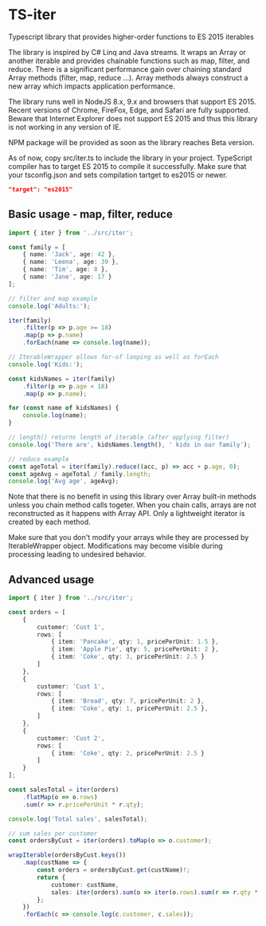 TS-iter
=======

Typescript library that provides higher-order functions to ES 2015 iterables

The library is inspired by C# Linq and Java streams. It wraps an Array or another iterable and provides
chainable functions such as map, filter, and reduce. There is a significant performance gain over chaining
standard Array methods (filter, map, reduce ...). Array methods always construct a new array which impacts
application performance.

The library runs well in NodeJS 8.x, 9.x and browsers that support ES 2015. Recent versions of Chrome, FireFox, Edge, and Safari
are fully supported. Beware that Internet Explorer does not support ES 2015 and thus this library is not working in any version of IE.

NPM package will be provided as soon as the library reaches Beta version.

As of now, copy src/iter.ts to include the library in your project. TypeScript compiler has to target ES 2015 to compile it successfully. Make sure that your tsconfig.json and sets compilation tartget to es2015 or newer.

```json
"target": "es2015"
```

## Basic usage - map, filter, reduce
```ts
import { iter } from '../src/iter';

const family = [
    { name: 'Jack', age: 42 },
    { name: 'Leena', age: 39 },
    { name: 'Tim', age: 8 },
    { name: 'Jane', age: 17 }
];

// filter and map example
console.log('Adults:');

iter(family)
    .filter(p => p.age >= 18)
    .map(p => p.name)
    .forEach(name => console.log(name));

// IterableWrapper allows for-of looping as well as forEach
console.log('Kids:');

const kidsNames = iter(family)
    .filter(p => p.age < 18)
    .map(p => p.name);

for (const name of kidsNames) {
    console.log(name);
}

// length() returns length of iterable (after applying filter)
console.log('There are', kidsNames.length(), ' kids in our family');

// reduce example
const ageTotal = iter(family).reduce((acc, p) => acc + p.age, 0);
const ageAvg = ageTotal / family.length;
console.log('Avg age', ageAvg);
```

Note that there is no benefit in using this library over Array built-in methods unless you chain method calls togeter.
When you chain calls, arrays are not reconstructed as it happens with Array API. Only a lightweight iterator is created
by each method.

Make sure that you don't modify your arrays while they are processed by IterableWrapper object. Modifications may become
visible during processing leading to undesired behavior.

## Advanced usage
```ts
import { iter } from '../src/iter';

const orders = [
    {
        customer: 'Cust 1',
        rows: [
            { item: 'Pancake', qty: 1, pricePerUnit: 1.5 },
            { item: 'Apple Pie', qty: 5, pricePerUnit: 2 },
            { item: 'Coke', qty: 3, pricePerUnit: 2.5 }
        ]
    },
    {
        customer: 'Cust 1',
        rows: [
            { item: 'Bread', qty: 7, pricePerUnit: 2 },
            { item: 'Coke', qty: 1, pricePerUnit: 2.5 },
        ]
    },
    {
        customer: 'Cust 2',
        rows: [
            { item: 'Coke', qty: 2, pricePerUnit: 2.5 }
        ]
    }
];

const salesTotal = iter(orders)
    .flatMap(o => o.rows)
    .sum(r => r.pricePerUnit * r.qty);

console.log('Total sales', salesTotal);

// sum sales per customer
const ordersByCust = iter(orders).toMap(o => o.customer);

wrapIterable(ordersByCust.keys())
    .map(custName => {
        const orders = ordersByCust.get(custName)!;
        return {
            customer: custName,
            sales: iter(orders).sum(o => iter(o.rows).sum(r => r.qty * r.pricePerUnit)!)
        };
    })
    .forEach(c => console.log(c.customer, c.sales));
```